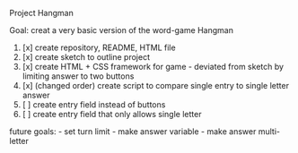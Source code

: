 Project Hangman

Goal: creat a very basic version of the word-game Hangman

1. [x] create repository, README, HTML file
2. [x] create sketch to outline project
3. [x] create HTML + CSS framework for game
\- deviated from sketch by limiting answer to two buttons
4. [x] (changed order) create script to compare single entry to single letter answer
5. [ ] create entry field instead of buttons
6. [ ] create entry field that only allows single letter

future goals:
\- set turn limit
\- make answer variable
\- make answer multi-letter
